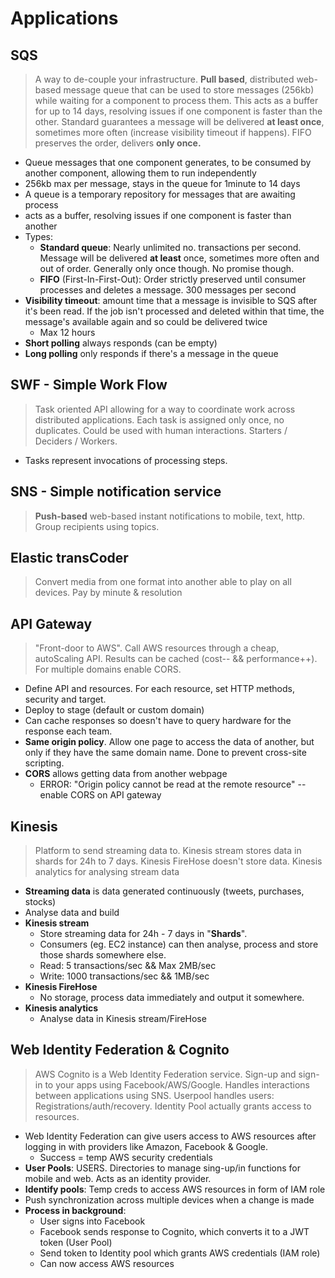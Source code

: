 # Applications

## SQS
> A way to de-couple your infrastructure. 
**Pull based**, distributed web-based message queue that can be used to store messages (256kb) while waiting for a component to process them. 
This acts as a buffer for up to 14 days, resolving issues if one component is faster than the other. 
Standard guarantees a message will be delivered **at least once**, sometimes more often (increase visibility timeout if happens). FIFO preserves the order, delivers **only once.**
* Queue messages that one component generates, to be consumed by another component, allowing them to run independently
* 256kb max per message, stays in the queue for 1minute to 14 days  
* A queue is a temporary repository for messages that are awaiting process 
* acts as a buffer, resolving issues if one component is faster than another 
* Types:
    * **Standard queue**: Nearly unlimited no. transactions per second. Message will be delivered **at least** once, sometimes more often and out of order. Generally only once though. No promise though.
    * **FIFO** (First-In-First-Out): Order strictly preserved until consumer processes and deletes a message. 300 messages per second
* **Visibility timeout**: amount time that a message is invisible to SQS after it's been read. If the job isn't processed and deleted within that time, the message's available again and so could be delivered twice
    * Max 12 hours
* **Short polling** always responds (can be empty)
* **Long polling** only responds if there's a message in the queue

## SWF - Simple Work Flow
> Task oriented API allowing for a way to coordinate work across distributed applications. Each task is assigned only once, no duplicates.  Could be used with human interactions. Starters / Deciders / Workers. 
* Tasks represent invocations of processing steps. 

## SNS - Simple notification service
> **Push-based** web-based instant notifications to mobile, text, http. Group recipients using topics. 

## Elastic transCoder
> Convert media from one format into another able to play on all devices. 
Pay by minute & resolution

## API Gateway 
> "Front-door to AWS". Call AWS resources through a cheap, autoScaling API. Results can be cached (cost-- && performance++). For multiple domains enable CORS.
* Define API and resources. For each resource, set HTTP methods, security and target. 
* Deploy to stage (default or custom domain)
* Can cache responses so doesn't have to query hardware for the response each team. 
* **Same origin policy**. Allow one page to access the data of another, but only if they have the same domain name. Done to prevent cross-site scripting. 
* **CORS** allows getting data from another webpage
    * ERROR: "Origin policy cannot be read at the remote resource" -- enable CORS on API gateway 
## Kinesis
> Platform to send streaming data to. 
Kinesis stream stores data in shards for 24h to 7 days. 
Kinesis FireHose doesn't store data.
Kinesis analytics for analysing stream data
* **Streaming data** is data generated continuously (tweets, purchases, stocks)
* Analyse data and build 
* **Kinesis stream**
    * Store streaming data for 24h - 7 days in "**Shards**". 
    * Consumers (eg. EC2 instance) can then analyse, process and store those shards somewhere else. 
    * Read: 5 transactions/sec && Max 2MB/sec
    * Write: 1000 transactions/sec && 1MB/sec 
* **Kinesis FireHose**
    * No storage, process data immediately and output it somewhere.
* **Kinesis analytics**
    * Analyse data in Kinesis stream/FireHose

## Web Identity Federation & Cognito
> AWS Cognito is a Web Identity Federation service. Sign-up and sign-in to your apps using Facebook/AWS/Google. Handles interactions between applications using SNS. Userpool handles users: Registrations/auth/recovery. Identity Pool actually grants access to resources. 
* Web Identity Federation can give users access to AWS resources after logging in with providers like Amazon, Facebook & Google. 
    * Success = temp AWS security credentials
* **User Pools**: USERS. Directories to manage sing-up/in functions for mobile and web. Acts as an identity provider.
* **Identify pools**: Temp creds to access AWS resources in form of IAM role
* Push synchronization across multiple devices when a change is made
* **Process in background**:  
    * User signs into Facebook
    * Facebook sends response to Cognito, which converts it to a JWT token (User Pool) 
    * Send token to Identity pool which grants AWS credentials (IAM role)
    * Can now access AWS resources 